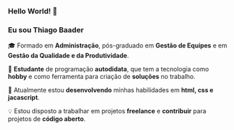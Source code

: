 ### Hello World! 👋



### Eu sou Thiago Baader



🎓 Formado em **Administração**, pós-graduado em **Gestão de Equipes** e em **Gestão da Qualidade e da Produtividade**.

🌱 **Estudante** de programação **autodidata**, que tem a tecnologia como **hobby** e como ferramenta para criação de **soluções** no trabalho.

🎯 Atualmente estou **desenvolvendo** minhas habilidades em **html, css e jacascript**.

💡 Estou disposto a trabalhar em projetos **freelance** e **contribuir** para projetos de **código aberto**.

# 

